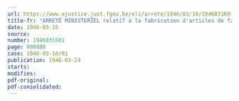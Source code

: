 ```yaml
---
url: https://www.ejustice.just.fgov.be/eli/arrete/1946/03/16/1946031601/justel
title-fr: "ARRETE MINISTERIEL relatif à la fabrication d'articles de fantaisie chocolatés"
date: 1946-03-16
source:
number: 1946031601
page: 888888
case: 1946-03-16/01
publication: 1946-03-24
starts:
modifies:
pdf-original:
pdf-consolidated:
---
```


